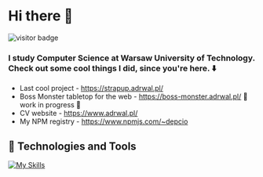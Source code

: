 # Hi there 👋
![visitor badge](https://visitor-badge.laobi.icu/badge?page_id=xDepcio.xDepcio)
### I study Computer Science at Warsaw University of Technology. Check out some cool things I did, since you're here. ⬇️
- Last cool project - https://strapup.adrwal.pl/
- Boss Monster tabletop for the web - https://boss-monster.adrwal.pl/ 🚧 work in progress 🚧
- CV website - https://www.adrwal.pl/
- My NPM registry - https://www.npmjs.com/~depcio
## 🔧 Technologies and Tools
[![My Skills](https://skillicons.dev/icons?i=js,html,css,ts,nextjs,prisma,tailwind,py,qt,react,express,sequelize,cpp,redux,nodejs)](https://skillicons.dev)

<!--
**xDepcio/xDepcio** is a ✨ _special_ ✨ repository because its `README.md` (this file) appears on your GitHub profile.

Here are some ideas to get you started:

- 🔭 I’m currently working on ...
- 🌱 I’m currently learning ...
- 👯 I’m looking to collaborate on ...
- 🤔 I’m looking for help with ...
- 💬 Ask me about ...
- 📫 How to reach me: ...
- 😄 Pronouns: ...
- ⚡ Fun fact: ...
-->
